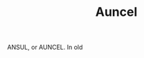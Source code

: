 ---
title: Auncel
letter: A
permalink: "/definitions/bld-auncel.html"
body: ANSUL, or AUNCEL. In old
published_at: '2018-07-07'
source: Black's Law Dictionary 2nd Ed (1910)
layout: post
---